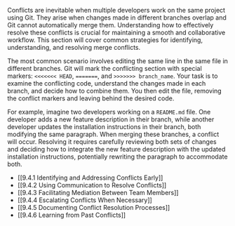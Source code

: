 Conflicts are inevitable when multiple developers work on the same project using Git. They arise when changes made in different branches overlap and Git cannot automatically merge them. Understanding how to effectively resolve these conflicts is crucial for maintaining a smooth and collaborative workflow. This section will cover common strategies for identifying, understanding, and resolving merge conflicts.

The most common scenario involves editing the same line in the same file in different branches. Git will mark the conflicting section with special markers: `<<<<<<< HEAD`, `=======`, and `>>>>>>> branch_name`. Your task is to examine the conflicting code, understand the changes made in each branch, and decide how to combine them. You then edit the file, removing the conflict markers and leaving behind the desired code.

For example, imagine two developers working on a `README.md` file. One developer adds a new feature description in their branch, while another developer updates the installation instructions in their branch, both modifying the same paragraph. When merging these branches, a conflict will occur. Resolving it requires carefully reviewing both sets of changes and deciding how to integrate the new feature description with the updated installation instructions, potentially rewriting the paragraph to accommodate both.

- [[9.4.1 Identifying and Addressing Conflicts Early]]
- [[9.4.2 Using Communication to Resolve Conflicts]]
- [[9.4.3 Facilitating Mediation Between Team Members]]
- [[9.4.4 Escalating Conflicts When Necessary]]
- [[9.4.5 Documenting Conflict Resolution Processes]]
- [[9.4.6 Learning from Past Conflicts]]